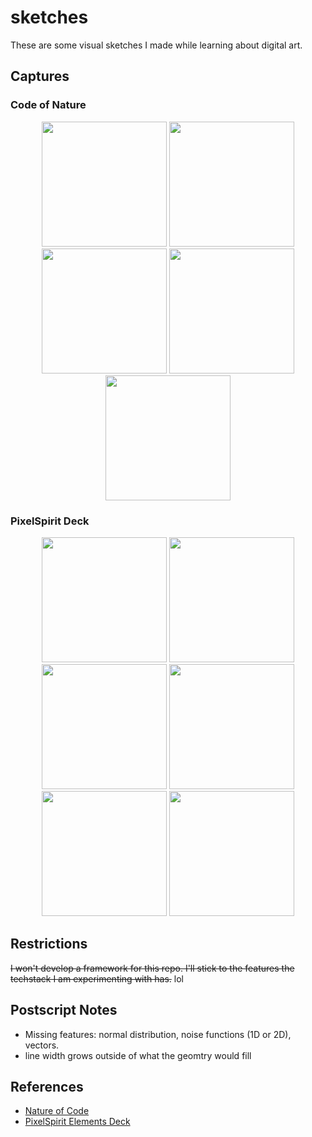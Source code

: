 # sketches

These are some visual sketches I made while learning about digital art.

## Captures

### Code of Nature

<p float="left" align="middle">
  <img src="media/noc1.png" width="200" />
  <img src="media/noc2.png" width="200" />
  <img src="media/noc3.png" width="200" />
  <img src="media/noc4.png" width="200" />
  <img src="media/noc5.gif" width="200" />
</p>

### PixelSpirit Deck

<p float="left" align="middle">
  <img src="media/psd-emperor.png" width="200" />
  <img src="media/psd-moon.png" width="200" />
  <img src="media/psd-magician.png" width="200" />
  <img src="media/psd-hermit.png" width="200" />
  <img src="media/psd-tower.png" width="200" />
  <img src="media/psd-hierophant.png" width="200" />
</p>

## Restrictions

~~I won't develop a framework for this repo. I'll stick to the features the techstack I am experimenting with has.~~ lol

## Postscript Notes

- Missing features: normal distribution, noise functions (1D or 2D), vectors.
- line width grows outside of what the geomtry would fill

## References

- [Nature of Code](https://natureofcode.com/)
- [PixelSpirit Elements Deck](https://pixelspiritdeck.com/)

